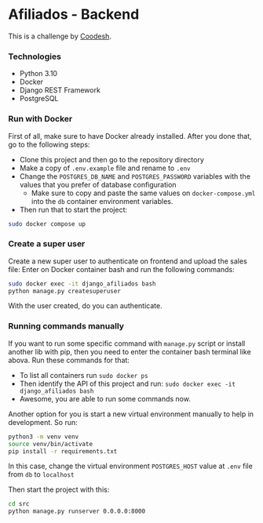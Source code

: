 # Afiliados - Backend

This is a challenge by [Coodesh](https://lab.coodesh.com/devmateusalves/fullstack-afiliados).

### Technologies
- Python 3.10
- Docker
- Django REST Framework
- PostgreSQL


### Run with Docker
 
First of all, make sure to have Docker already installed. After you done that, go to the following steps:

- Clone this project and then go to the repository directory
- Make a copy of `.env.example` file and rename to `.env`
- Change the `POSTGRES_DB_NAME` and `POSTGRES_PASSWORD` variables with the values that you prefer of database configuration
  - Make sure to copy and paste the same values on `docker-compose.yml` into the `db` container environment variables.
- Then run that to start the project:
```sh
sudo docker compose up
```

### Create a super user
 
Create a new super user to authenticate on frontend and upload the sales file:
Enter on Docker container bash and run the following commands:
```sh
sudo docker exec -it django_afiliados bash
python manage.py createsuperuser
```
With the user created, do you can authenticate.

### Running commands manually

If you want to run some specific command with `manage.py` script or install another lib with pip, then you need to enter the container bash terminal like abova. Run these commands for that:

- To list all containers run `sudo docker ps`
- Then identify the API of this project and run:  `sudo docker exec -it django_afiliados bash`
- Awesome, you are able to run some commands now.

Another option for you is start a new virtual environment manually to help in development. So run:

```sh
python3 -m venv venv
source venv/bin/activate
pip install -r requirements.txt
```
In this case, change the virtual environment `POSTGRES_HOST` value at `.env` file from `db` to `localhost`

Then start the project with this:
```sh
cd src
python manage.py runserver 0.0.0.0:8000
```
